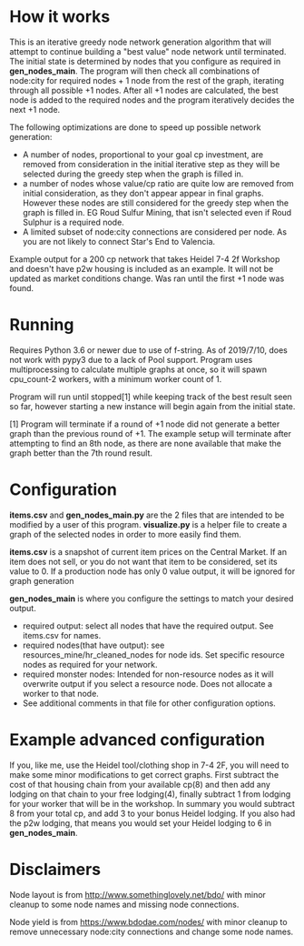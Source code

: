 # How it works
This is an iterative greedy node network generation algorithm that will attempt to continue building a "best value" node network until terminated.  The initial state is determined by nodes that you configure as required in **gen_nodes_main**.  The program will then check all combinations of node:city for required nodes + 1 node from the rest of the graph, iterating through all possible +1 nodes.  After all +1 nodes are calculated, the best node is added to the required nodes and the program iteratively decides the next +1 node.

The following optimizations are done to speed up possible network generation:
* A number of nodes, proportional to your goal cp investment, are removed from consideration in the initial iterative step as they will be selected during the greedy step when the graph is filled in.
* a number of nodes whose value/cp ratio are quite low are removed from initial consideration, as they don't appear appear in final graphs.  However these nodes are still considered for the greedy step when the graph is filled in.  EG Roud Sulfur Mining, that isn't selected even if Roud Sulphur is a required node.
* A limited subset of node:city connections are considered per node.  As you are not likely to connect Star's End to Valencia.

Example output for a 200 cp network that takes Heidel 7-4 2f Workshop and doesn't have p2w housing is included as an example.  It will not be updated as market conditions change.  Was ran until the first +1 node was found.

# Running
Requires Python 3.6 or newer due to use of f-string.  As of 2019/7/10, does not work with pypy3 due to a lack of Pool support.  Program uses multiprocessing to calculate multiple graphs at once, so it will spawn cpu_count-2 workers, with a minimum worker count of 1.

Program will run until stopped[1] while keeping track of the best result seen so far, however starting a new instance will begin again from the initial state.

[1] Program will terminate if a round of +1 node did not generate a better graph than the previous round of +1.  The example setup will terminate after attempting to find an 8th node, as there are none available that make the graph better than the 7th round result.

# Configuration
**items.csv** and **gen_nodes_main.py** are the 2 files that are intended to be modified by a user of this program.  **visualize.py** is a helper file to create a graph of the selected nodes in order to more easily find them.

**items.csv** is a snapshot of current item prices on the Central Market.  If an item does not sell, or you do not want that item to be considered, set its value to 0.  If a production node has only 0 value output, it will be ignored for graph generation

**gen_nodes_main** is where you configure the settings to match your desired output.  
* required output: select all nodes that have the required output.  See items.csv for names.
* required nodes(that have output): see resources_mine/hr_cleaned_nodes for node ids.  Set specific resource nodes as required for your network.
* required monster nodes:  Intended for non-resource nodes as it will overwrite output if you select a resource node.  Does not allocate a worker to that node.
* See additional comments in that file for other configuration options.

# Example advanced configuration
If you, like me, use the Heidel tool/clothing shop in 7-4 2F, you will need to make some minor modifications to get correct graphs.  First subtract the cost of that housing chain from your available cp(8) and then add any lodging on that chain to your free lodging(4), finally subtract 1 from lodging for your worker that will be in the workshop.  In summary you would subtract 8 from your total cp, and add 3 to your bonus Heidel lodging.  If you also had the p2w lodging, that means you would set your Heidel lodging to 6 in **gen_nodes_main**.

# Disclaimers
Node layout is from http://www.somethinglovely.net/bdo/ with minor cleanup to some node names and missing node connections.

Node yield is from https://www.bdodae.com/nodes/ with minor cleanup to remove unnecessary node:city connections and change some node names.